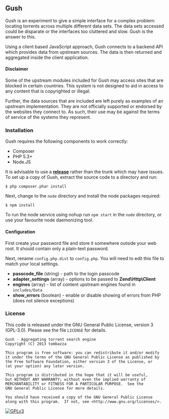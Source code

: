 ## Gush

Gush is an experiment to give a simple interface for a complex problem: locating torrents across multiple different data sets. The data sets accessed could be disparate or the interfaces too cluttered and slow. Gush is the answer to this. 

Using a client based JavaScript approach, Gush connects to a backend API which provides data from upstream sources. The data is then returned and aggregated inside the client application.

#### Disclaimer
Some of the upstream modules included for Gush may access sites that are blocked in certain countries. This system is not designed to aid in access to any content that is copyrighted or illegal.

Further, the data sources that are included are left purely as examples of an upstream implementation. They are not officially supported or endorsed by the websites they connect to. As such, their use may be against the terms of service of the systems they represent.

### Installation

Gush requires the following components to work correctly:

* Composer
* PHP 5.3+
* Node.JS

It is advisable to use a **[release](https://github.com/tombazza/gush/releases)** rather than the trunk which may have issues. To set up a copy of Gush, extract the source code to a directory and run:

`$ php composer.phar install`

Next, change to the `node` directory and install the node packages required:

`$ npm install`

To run the node service using nohup run `npm start` in the `node` directory, or use your favourite node daemonizing tool.

#### Configuration

First create your password file and store it somewhere outside your web root. It should contain only a plain-text password.

Next, rename `config.php.dist` to `config.php`. You will need to edit this file to match your local settings.

* **passcode_file** (string) - path to the login passcode
* **adapter_settings** (array) - options to be passed to **Zend\Http\Client**
* **engines** (array) - list of content upstream engines found in `includes/Data`
* **show_errors** (boolean) - enable or disable showing of errors from PHP (does not silence exceptions)

### License
This code is released under the GNU General Public License, version 3 (GPL-3.0). Please see the file `LICENSE` for details.

    Gush - Aggregating torrent search engine
    Copyright (C) 2013 tombazza

    This program is free software: you can redistribute it and/or modify
    it under the terms of the GNU General Public License as published by
    the Free Software Foundation, either version 3 of the License, or
    (at your option) any later version.

    This program is distributed in the hope that it will be useful,
    but WITHOUT ANY WARRANTY; without even the implied warranty of
    MERCHANTABILITY or FITNESS FOR A PARTICULAR PURPOSE.  See the
    GNU General Public License for more details.

    You should have received a copy of the GNU General Public License
    along with this program.  If not, see <http://www.gnu.org/licenses/>.

[![GPLv3](http://www.gnu.org/graphics/gplv3-88x31.png "GPLv3")](http://www.gnu.org/licenses/gpl-3.0-standalone.html)
